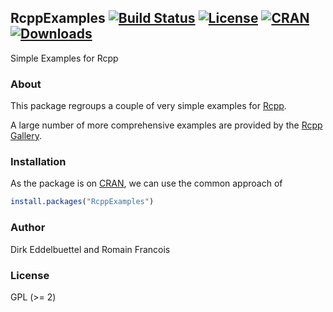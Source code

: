 ## RcppExamples [![Build Status](https://travis-ci.org/eddelbuettel/rcppexamples.svg)](https://travis-ci.org/eddelbuettel/rcppexamples) [![License](http://img.shields.io/badge/license-GPL%20%28%3E=%202%29-brightgreen.svg?style=flat)](http://www.gnu.org/licenses/gpl-2.0.html) [![CRAN](http://www.r-pkg.org/badges/version/RcppExamples)](http://cran.rstudio.com/package=RcppExamples) [![Downloads](http://cranlogs.r-pkg.org/badges/RcppExamples?color=brightgreen)](http://www.r-pkg.org/pkg/RcppExamples)

Simple Examples for Rcpp

### About

This package regroups a couple of very simple examples for [Rcpp](http://dirk.eddelbuettel.com/code/rcpp.html).

A large number of more comprehensive examples are provided by the [Rcpp Gallery](http://gallery.rcpp.org).

### Installation

As the package is on [CRAN](http://cran.r-project.org), we can use the common approach of

```r
install.packages("RcppExamples")
```

### Author

Dirk Eddelbuettel and Romain Francois

### License

GPL (>= 2)


